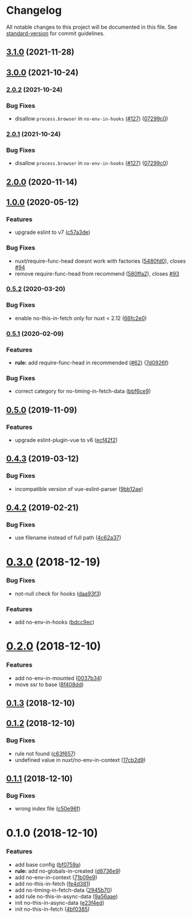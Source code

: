 # Changelog

All notable changes to this project will be documented in this file. See [standard-version](https://github.com/conventional-changelog/standard-version) for commit guidelines.

## [3.1.0](https://github.com/nuxt/eslint-plugin-nuxt/compare/v3.0.0...v3.1.0) (2021-11-28)

## [3.0.0](https://github.com/nuxt/eslint-plugin-nuxt/compare/v2.0.2...v3.0.0) (2021-10-24)

### [2.0.2](https://github.com/nuxt/eslint-plugin-nuxt/compare/v2.0.0...v2.0.2) (2021-10-24)


### Bug Fixes

* disallow `process.browser` in `no-env-in-hooks` ([#127](https://github.com/nuxt/eslint-plugin-nuxt/issues/127)) ([07299c0](https://github.com/nuxt/eslint-plugin-nuxt/commit/07299c0ef16dc8efeef19bb2a29df9381aa99e77))

### [2.0.1](https://github.com/nuxt/eslint-plugin-nuxt/compare/v2.0.0...v2.0.1) (2021-10-24)


### Bug Fixes

* disallow `process.browser` in `no-env-in-hooks` ([#127](https://github.com/nuxt/eslint-plugin-nuxt/issues/127)) ([07299c0](https://github.com/nuxt/eslint-plugin-nuxt/commit/07299c0ef16dc8efeef19bb2a29df9381aa99e77))

## [2.0.0](https://github.com/nuxt/eslint-plugin-nuxt/compare/v1.0.0...v2.0.0) (2020-11-14)

## [1.0.0](https://github.com/nuxt/eslint-plugin-nuxt/compare/v0.5.2...v1.0.0) (2020-05-12)


### Features

* upgrade eslint to v7 ([c57a3de](https://github.com/nuxt/eslint-plugin-nuxt/commit/c57a3de0aaa71d33b09a1710d6b5c7ce478f71e3))


### Bug Fixes

* nuxt/require-func-head doesnt work with factories ([5480fd0](https://github.com/nuxt/eslint-plugin-nuxt/commit/5480fd0d8eda0d6a5794548d60d3d84db8cbf86e)), closes [#94](https://github.com/nuxt/eslint-plugin-nuxt/issues/94)
* remove require-func-head from recommend ([580ffa2](https://github.com/nuxt/eslint-plugin-nuxt/commit/580ffa26fa533c6e2cef2330965609ca879b118d)), closes [#93](https://github.com/nuxt/eslint-plugin-nuxt/issues/93)

### [0.5.2](https://github.com/nuxt/eslint-plugin-nuxt/compare/v0.5.1...v0.5.2) (2020-03-20)


### Bug Fixes

* enable no-this-in-fetch only for nuxt < 2.12 ([66fc2e0](https://github.com/nuxt/eslint-plugin-nuxt/commit/66fc2e0f517865b3bf160eb096a5c81f788b33af))

### [0.5.1](https://github.com/nuxt/eslint-plugin-nuxt/compare/v0.5.0...v0.5.1) (2020-02-09)


### Features

* **rule:** add require-func-head in recommended ([#62](https://github.com/nuxt/eslint-plugin-nuxt/issues/62)) ([7d0926f](https://github.com/nuxt/eslint-plugin-nuxt/commit/7d0926f4a73bbd3c91496f7ab8e0fc232f38d423))


### Bug Fixes

* correct category for no-timing-in-fetch-data ([bbf6ce9](https://github.com/nuxt/eslint-plugin-nuxt/commit/bbf6ce985b0e40c1c9450fd3b3a7188d3a7a214a))

## [0.5.0](https://github.com/nuxt/eslint-plugin-nuxt/compare/v0.4.3...v0.5.0) (2019-11-09)


### Features

* upgrade eslint-plugin-vue to v6 ([ecf42f2](https://github.com/nuxt/eslint-plugin-nuxt/commit/ecf42f2))

## [0.4.3](https://github.com/nuxt/eslint-plugin-nuxt/compare/v0.4.0...v0.4.3) (2019-03-12)


### Bug Fixes

* incompatible version of vue-eslint-parser ([9bb12ae](https://github.com/nuxt/eslint-plugin-nuxt/commit/9bb12ae))



## [0.4.2](https://github.com/nuxt/eslint-plugin-nuxt/compare/v0.4.0...v0.4.2) (2019-02-21)


### Bug Fixes

* use filename instead of full path ([4c62a37](https://github.com/nuxt/eslint-plugin-nuxt/commit/4c62a37))



<a name="0.3.0"></a>
# [0.3.0](https://github.com/nuxt/eslint-plugin-nuxt/compare/v0.2.0...v0.3.0) (2018-12-19)


### Bug Fixes

* not-null check for hooks ([daa93f3](https://github.com/nuxt/eslint-plugin-nuxt/commit/daa93f3))


### Features

* add no-env-in-hooks ([bdcc9ec](https://github.com/nuxt/eslint-plugin-nuxt/commit/bdcc9ec))



<a name="0.2.0"></a>
# [0.2.0](https://github.com/nuxt/eslint-plugin-nuxt/compare/v0.1.3...v0.2.0) (2018-12-10)


### Features

* add no-env-in-mounted ([0037b34](https://github.com/nuxt/eslint-plugin-nuxt/commit/0037b34))
* move ssr to base ([8f408dd](https://github.com/nuxt/eslint-plugin-nuxt/commit/8f408dd))



<a name="0.1.3"></a>
## [0.1.3](https://github.com/nuxt/eslint-plugin-nuxt/compare/v0.1.2...v0.1.3) (2018-12-10)



<a name="0.1.2"></a>
## [0.1.2](https://github.com/nuxt/eslint-plugin-nuxt/compare/v0.1.1...v0.1.2) (2018-12-10)


### Bug Fixes

* rule not found ([c63f657](https://github.com/nuxt/eslint-plugin-nuxt/commit/c63f657))
* undefined value in nuxt/no-env-in-context ([17cb2d9](https://github.com/nuxt/eslint-plugin-nuxt/commit/17cb2d9))



<a name="0.1.1"></a>
## [0.1.1](https://github.com/nuxt/eslint-plugin-nuxt/compare/v0.1.0...v0.1.1) (2018-12-10)


### Bug Fixes

* wrong index file ([c50e96f](https://github.com/nuxt/eslint-plugin-nuxt/commit/c50e96f))



<a name="0.1.0"></a>
# 0.1.0 (2018-12-10)


### Features

* add base config ([bf0759a](https://github.com/nuxt/eslint-plugin-nuxt/commit/bf0759a))
* **rule:** add no-globals-in-created ([d8736e9](https://github.com/nuxt/eslint-plugin-nuxt/commit/d8736e9))
* add no-env-in-context ([71b09e9](https://github.com/nuxt/eslint-plugin-nuxt/commit/71b09e9))
* add no-this-in-fetch ([fe4d381](https://github.com/nuxt/eslint-plugin-nuxt/commit/fe4d381))
* add no-timing-in-fetch-data ([2945b70](https://github.com/nuxt/eslint-plugin-nuxt/commit/2945b70))
* add rule no-this-in-async-data ([9a56aae](https://github.com/nuxt/eslint-plugin-nuxt/commit/9a56aae))
* init no-this-in-async-data ([e23f4ed](https://github.com/nuxt/eslint-plugin-nuxt/commit/e23f4ed))
* init no-this-in-fetch ([4bf0385](https://github.com/nuxt/eslint-plugin-nuxt/commit/4bf0385))
